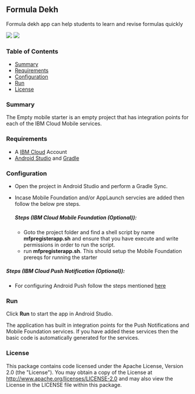 ## Formula Dekh
Formula dekh app can help students to learn and revise formulas quickly 

[![](https://img.shields.io/badge/ibmcloud-powered-blue.svg)](https://bluemix.net)
[![](https://img.shields.io/badge/platform-android-lightgrey.svg?style=flat)](https://developer.android.com/index.html)

### Table of Contents
* [Summary](#summary)
* [Requirements](#requirements)
* [Configuration](#configuration)
* [Run](#run)
* [License](#license)

### Summary

The Empty mobile starter is an empty project that has integration points for each of the IBM Cloud Mobile services.

### Requirements

* A [IBM Cloud](http://bluemix.net) Account
* [Android Studio](https://developer.android.com/studio/index.html) and [Gradle](https://gradle.org/gradle-download/)

### Configuration

* Open the project in Android Studio and perform a Gradle Sync.
* Incase Mobile Foundation and/or AppLaunch servcies are added then follow the below pre steps.

  ##### Steps (IBM Cloud Mobile Foundation (Optional)):

  * Goto the project folder and find a shell script by name **mfpregisterapp.sh** and ensure that you have execute and write permissions in order to run the script.
  * run **mfpregisterapp.sh**. This should setup the Mobile Foundation prereqs for running the starter
  
##### Steps (IBM Cloud Push Notification (Optional)):
* For configuring Android Push follow the steps mentioned [here](https://github.com/ibm-bluemix-mobile-services/bms-clientsdk-android-push/blob/master/README.md)


### Run

Click **Run** to start the app in Android Studio.

The application has built in integration points for the Push Notifications and Mobile Foundation services. If you have added these services then the basic code is automatically generated for the services.

### License
This package contains code licensed under the Apache License, Version 2.0 (the "License"). You may obtain a copy of the License at http://www.apache.org/licenses/LICENSE-2.0 and may also view the License in the LICENSE file within this package.
